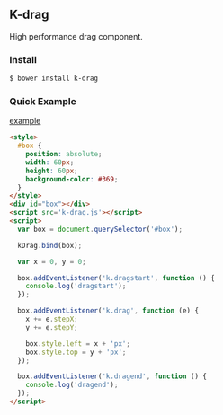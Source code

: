 ## K-drag

High performance drag component.

### Install

```bash
$ bower install k-drag
```

### Quick Example

<a href="http://kuroguo.github.io/k-drag/example/" target="_blank">example</a>

```html
<style>
  #box {
    position: absolute;
    width: 60px;
    height: 60px;
    background-color: #369;
  }
</style>
<div id="box"></div>
<script src='k-drag.js'></script>
<script>
  var box = document.querySelector('#box');

  kDrag.bind(box);

  var x = 0, y = 0;

  box.addEventListener('k.dragstart', function () {
    console.log('dragstart');
  });

  box.addEventListener('k.drag', function (e) {
    x += e.stepX;
    y += e.stepY;

    box.style.left = x + 'px';
    box.style.top = y + 'px';
  });

  box.addEventListener('k.dragend', function () {
    console.log('dragend');
  });
</script>
```
